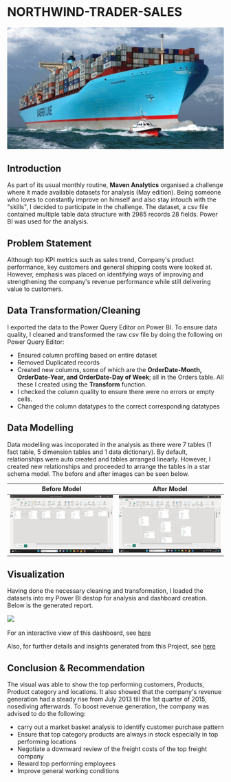 # NORTHWIND-TRADER-SALES

![](Northwind_Trader_Sales_image.jfif)


## Introduction
As part of its usual monthly routine, **Maven Analytics** organised a challenge where it made available datasets for analysis (May edition). Being someone who loves to constantly improve on himself and also stay intouch with the "skills", I decided to participate in the challenge. The dataset, a csv file contained multiple table data structure with 2985 records 28 fields. Power BI was used for the analysis.


## Problem Statement
Although top KPI metrics such as sales trend, Company's product performance, key customers and general shipping costs were looked at. However, emphasis was placed on identifying ways of improving and strengthening the company's revenue performance while still delivering value to customers. 

## Data Transformation/Cleaning
I exported the data to the Power Query Editor on Power BI. To ensure data quality, I cleaned and transformed the raw csv file by doing the following on Power Query Editor:

- Ensured column profiling based on entire dataset
- Removed Duplicated records
- Created new columns, some of which are the **OrderDate-Month, OrderDate-Year, and OrderDate-Day of Week**; all in the Orders table. All these I created using the **Transform** function.
- I checked the column quality to ensure there were no errors or empty cells.
- Changed the column datatypes to the correct corresponding datatypes

  
## Data Modelling
Data modelling was incoporated in the analysis as there were 7 tables (1 fact table, 5 dimension tables and 1 data dictionary). By default, relationships were auto created and tables arranged linearly. However, I created new relationships and proceeded to arrange the tables in a star schema model. The before and after images can be seen below.

Before Model                       |                         After Model
:---------------------------------:|:--------------------------------------:
![](Before.png)                    |      ![](After.png)



## Visualization
Having done the necessary cleaning and transformation, I loaded the datasets into my Power BI destop for analysis and dashboard creation. Below is the generated report.


![](Northwind_Trader_Sales_Maven_Analytics_challenge.jpg)

For an interactive view of this dashboard, see [here](https://app.powerbi.com/groups/me/reports/92aa89ed-9615-4a6c-b406-620b7f3ed9de/ReportSection?experience=power-bi) 

Also, for further details and insights generated from this Project, see [here](https://mavenanalytics.io/project/6132)



## Conclusion & Recommendation
The visual was able to show the top performing customers, Products, Product category and locations. It also showed that the company's revenue generation had a steady rise from July 2013 till the 1st quarter of 2015, nosediving afterwards. To boost revenue generation, the company was advised to do the following:
- carry out a market basket analysis to identify customer purchase pattern
- Ensure that top category products are always in stock especially in top performing locations
- Negotiate a downward review of the freight costs of the top freight company
- Reward top performing employees
- Improve general working conditions

